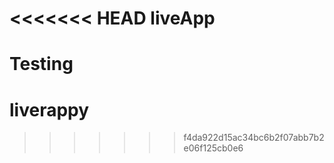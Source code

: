 <<<<<<< HEAD
liveApp
=======
Testing
=======
liverappy
=========
>>>>>>> f4da922d15ac34bc6b2f07abb7b2e06f125cb0e6
